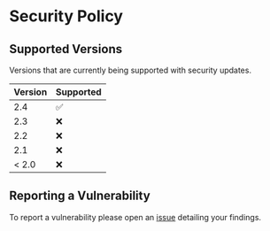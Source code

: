 # Security Policy

## Supported Versions
Versions that are currently being supported with security updates.

| Version | Supported          |
| ------- | ------------------ |
| 2.4     | :white_check_mark: |
| 2.3     | :x:                |
| 2.2     | :x:                |
| 2.1     | :x:                |
| < 2.0   | :x:                |

## Reporting a Vulnerability

To report a vulnerability please open an [issue](https://github.com/XjSv/environment-marker/issues) detailing your findings.
